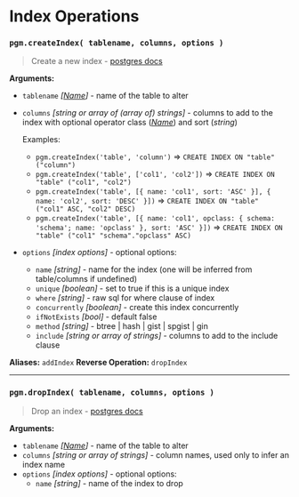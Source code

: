 # Index Operations

### `pgm.createIndex( tablename, columns, options )`

> Create a new index - [postgres docs](http://www.postgresql.org/docs/current/static/sql-createindex.html)

**Arguments:**

- `tablename` _[[Name](migrations.md#type)]_ - name of the table to alter
- `columns` _[string or array of (array of) strings]_ - columns to add to the index with optional operator class (_[Name](migrations.md#type)_) and sort (_string_)

  Examples:

  - `pgm.createIndex('table', 'column')` => `CREATE INDEX ON "table" ("column")`
  - `pgm.createIndex('table', ['col1', 'col2'])` => `CREATE INDEX ON "table" ("col1", "col2")`
  - `pgm.createIndex('table', [{ name: 'col1', sort: 'ASC' }], { name: 'col2', sort: 'DESC' }])` => `CREATE INDEX ON "table" ("col1" ASC, "col2" DESC)`
  - `pgm.createIndex('table', [{ name: 'col1', opclass: { schema: 'schema'; name: 'opclass' }, sort: 'ASC' }])` => `CREATE INDEX ON "table" ("col1" "schema"."opclass" ASC)`

- `options` _[index options]_ - optional options:
  - `name` _[string]_ - name for the index (one will be inferred from table/columns if undefined)
  - `unique` _[boolean]_ - set to true if this is a unique index
  - `where` _[string]_ - raw sql for where clause of index
  - `concurrently` _[boolean]_ - create this index concurrently
  - `ifNotExists` _[bool]_ - default false
  - `method` _[string]_ - btree | hash | gist | spgist | gin
  - `include` _[string or array of strings]_ - columns to add to the include clause

**Aliases:** `addIndex`
**Reverse Operation:** `dropIndex`

---

### `pgm.dropIndex( tablename, columns, options )`

> Drop an index - [postgres docs](http://www.postgresql.org/docs/current/static/sql-dropindex.html)

**Arguments:**

- `tablename` _[[Name](migrations.md#type)]_ - name of the table to alter
- `columns` _[string or array of strings]_ - column names, used only to infer an index name
- `options` _[index options]_ - optional options:
  - `name` _[string]_ - name of the index to drop

